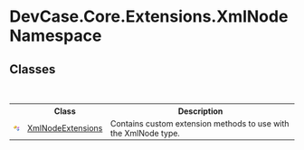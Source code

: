 # DevCase.Core.Extensions.XmlNode Namespace
 




## Classes
&nbsp;<table><tr><th></th><th>Class</th><th>Description</th></tr><tr><td>![Public class](media/pubclass.gif "Public class")</td><td><a href="T_DevCase_Core_Extensions_XmlNode_XmlNodeExtensions">XmlNodeExtensions</a></td><td>
Contains custom extension methods to use with the XmlNode type.</td></tr></table>&nbsp;
